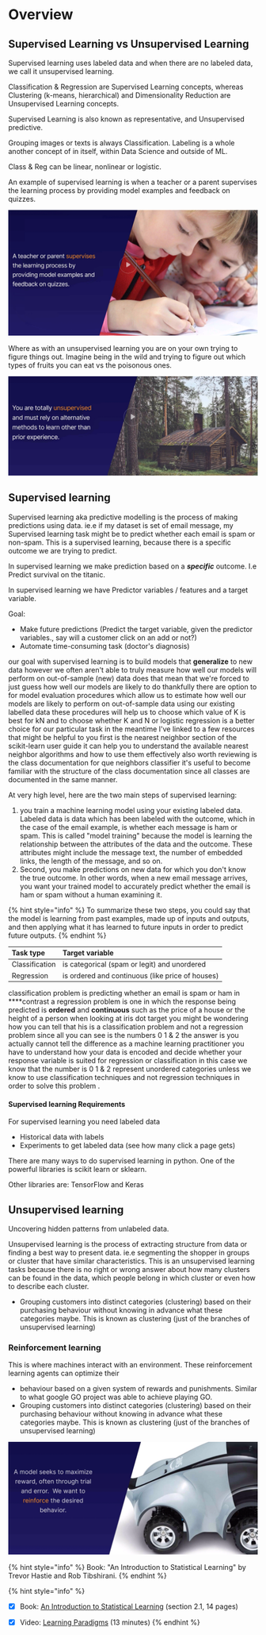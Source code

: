 # Overview

## Supervised Learning vs Unsupervised Learning

Supervised learning uses labeled data and when there are no labeled data, we call it unsupervised learning.

Classification & Regression are Supervised Learning concepts, whereas Clustering \(k-means, hierarchical\) and Dimensionality Reduction are Unsupervised Learning concepts.

Supervised Learning is also known as representative, and Unsupervised predictive.

Grouping images or texts is always Classification. Labeling is a whole another concept of in itself, within Data Science and outside of ML.

Class & Reg can be linear, nonlinear or logistic.

An example of supervised learning is when a teacher or a parent supervises the learning process by providing model examples and feedback on quizzes.

![](../.gitbook/assets/image%20%2828%29.png)

Where as with an unsupervised learning you are on your own trying to figure things out. Imagine being in the wild and trying to figure out which types of fruits you can eat vs the poisonous ones.

![](../.gitbook/assets/image%20%2826%29.png)

## **Supervised learning**

Supervised learning aka predictive modelling is the process of making predictions using data.  ie.e if my dataset is set of email message, my Supervised learning task might be to predict whether each email is spam or non-spam. This is a supervised learning, because there is a specific outcome we are trying to predict. 

In supervised learning we make prediction based on a _**specific**_ outcome. I.e Predict survival on the titanic. 

In supervised learning we have Predictor variables / features and a target variable.

Goal: 

* Make future predictions \(Predict the target variable, given the predictor variables., say will a customer click on an add or not?\)
* Automate time-consuming task \(doctor's diagnosis\)

our goal with supervised learning is to build models that **generalize** to new data however we often aren't able to truly  measure how well our models will perform on out-of-sample \(new\) data does that mean that we're forced to just guess how well our models are likely to do thankfully there are option to for model evaluation procedures which allow us to estimate how well our models are likely to perform on out-of-sample data using our existing labelled data these procedures will help us to choose which value of K is best for kN and to choose whether K and N or logistic regression is a better choice for our particular task  in the meantime I've linked to a few resources that might be helpful to you first is the nearest neighbor section of the scikit-learn user guide it can help you to understand the available nearest neighbor algorithms and how to use them effectively also worth reviewing is the  class documentation for que neighbors classifier it's useful to become familiar with the structure of the class documentation since all classes are documented in the same manner.

At very high level, here are the two main steps of supervised learning: 

1. you train a machine learning model using your existing labeled data. Labeled data is data which has been labeled with the outcome, which in the case of the email example,  is whether each message is ham or spam. This is called "model training" because the model is learning the relationship between the attributes of the data and the outcome. These attributes  might include the message text, the number of embedded links, the length of the message, and so on.  
2. Second, you make predictions on new data for which you don't know the true outcome. In other words, when a new email message arrives, you want your trained model to accurately predict whether the email is ham or spam without a human examining it. 

{% hint style="info" %}
To summarize these two steps, you could say that the model is learning from past examples, made up of inputs and outputs, and then applying what it has learned to future inputs in order to predict future outputs.
{% endhint %}

| **Task type** | **Target variable** |
| :--- | :--- |
| Classification | is categorical \(spam or legit\) and unordered |
| Regression | is ordered and continuous \(like price of houses\) |

classification problem is predicting whether an email is spam or ham in ****contrast a regression problem is one in which the response being predicted is **ordered** and **continuous** such as the price of a house or the height of a person when looking at iris dot target you might be wondering how you can tell that his is a classification problem and not a regression problem since all you can see is the numbers 0 1 & 2 the answer is you actually cannot tell the difference as a machine learning practitioner you have to understand how your data is encoded and decide whether your response variable is suited for regression or classification in this case we know that the number is 0 1 & 2 represent unordered categories unless we know to use classification techniques and not regression techniques in order to solve this problem .

#### **Supervised learning Requirements**

For supervised learning you need labeled data 

* Historical data with labels
* Experiments to get labeled data \(see how many click a page gets\)

There are many ways to do supervised learning in python. One of the powerful libraries is scikit learn or sklearn.

Other libraries are: TensorFlow and Keras

## **Unsupervised learning**

Uncovering hidden patterns from unlabeled data.

Unsupervised learning is the process of extracting structure from data or finding a best way to present data. ie.e segmenting the shopper in groups or cluster that have similar characteristics. This is an unsupervised learning tasks because there is no right or wrong answer about how many clusters can be found in the data, which people belong in which cluster or even how to describe each cluster.

* Grouping customers into distinct categories \(clustering\) based on their purchasing behaviour without knowing in advance what these categories maybe. This is known as clustering \(just of the branches of unsupervised learning\)

### **Reinforcement learning**

This is where machines interact with an environment. These reinforcement learning agents can optimize their 

* behaviour based on a given system of rewards and punishments. Similar to what google GO project was able to achieve playing GO.
* Grouping customers into distinct categories \(clustering\) based on their purchasing behaviour without knowing in advance what these categories maybe. This is known as clustering \(just of the branches of unsupervised learning\)

![](../.gitbook/assets/image%20%2817%29.png)

{% hint style="info" %}
Book: "An Introduction to Statistical Learning" by Trevor Hastie and Rob Tibshirani.
{% endhint %}

{% hint style="info" %}
* [x] Book: [An Introduction to Statistical Learning](http://www-bcf.usc.edu/~gareth/ISL/) \(section 2.1, 14 pages\)
* [x] Video: [Learning Paradigms](http://work.caltech.edu/library/014.html) \(13 minutes\)
{% endhint %}





